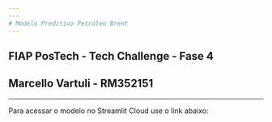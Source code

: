 ```yaml
---
---
# Modelo Preditivo Petróleo Brent
---
```

## FIAP PosTech - Tech Challenge - Fase 4
## **Marcello Vartuli - RM352151**
---
Para acessar o modelo no Streamlit Cloud use o link abaixo:
